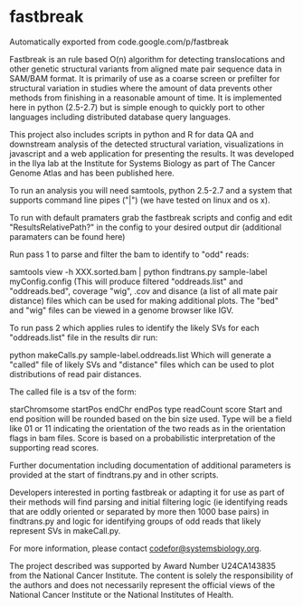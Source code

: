 # fastbreak
Automatically exported from code.google.com/p/fastbreak

Fastbreak is an rule based O(n) algorithm for detecting translocations and other genetic structural variants from aligned mate pair sequence data in SAM/BAM format. It is primarily of use as a coarse screen or prefilter for structural variation in studies where the amount of data prevents other methods from finishing in a reasonable amount of time. It is implemented here in python (2.5-2.7) but is simple enough to quickly port to other languages including distributed database query languages.

This project also includes scripts in python and R for data QA and downstream analysis of the detected structural variation, visualizations in javascript and a web application for presenting the results. It was developed in the Ilya lab at the Institute for Systems Biology as part of The Cancer Genome Atlas and has been published here.

To run an analysis you will need samtools, python 2.5-2.7 and a system that supports command line pipes ("|") (we have tested on linux and os x).

To run with default pramaters grab the fastbreak scripts and config and edit "ResultsRelativePath?" in the config to your desired output dir (additional paramaters can be found here)

Run pass 1 to parse and filter the bam to identify to "odd" reads:

samtools view -h XXX.sorted.bam | python findtrans.py sample-label myConfig.config
(This will produce filtered "oddreads.list" and "oddreads.bed", coverage "wig", .cov and disance (a list of all mate pair distance) files which can be used for making additional plots. The "bed" and "wig" files can be viewed in a genome browser like IGV.

To run pass 2 which applies rules to identify the likely SVs for each "oddreads.list" file in the results dir run:

python makeCalls.py sample-label.oddreads.list
Which will generate a "called" file of likely SVs and "distance" files which can be used to plot distributions of read pair distances.

The called file is a tsv of the form:

starChromsome   startPos        endChr  endPos  type    readCount       score
Start and end position will be rounded based on the bin size used. Type will be a field like 01 or 11 indicating the orientation of the two reads as in the orientation flags in bam files. Score is based on a probabilistic interpretation of the supporting read scores.

Further documentation including documentation of additional parameters is provided at the start of findtrans.py and in other scripts.

Developers interested in porting fastbreak or adapting it for use as part of their methods will find parsing and initial filtering logic (ie identifying reads that are oddly oriented or separated by more then 1000 base pairs) in findtrans.py and logic for identifying groups of odd reads that likely represent SVs in makeCall.py.

For more information, please contact codefor@systemsbiology.org.



The project described was supported by Award Number U24CA143835 from the National Cancer Institute. The content is solely the responsibility of the authors and does not necessarily represent the official views of the National Cancer Institute or the National Institutes of Health.
